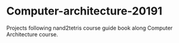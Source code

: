 # Computer-architecture-20191
Projects following nand2tetris course guide book along Computer Architecture course.
